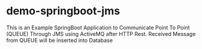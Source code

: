 # demo-springboot-jms
This is an Example SpringBoot Application to Communicate Point To Point (QUEUE) Through JMS using ActiveMQ after HTTP Rest.
Received Message from QUEUE will be inserted into Database
